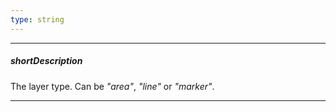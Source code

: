 ```yaml
---
type: string
---
```

---
##### shortDescription
The layer type. Can be *"area"*, *"line"* or *"marker"*.

---
